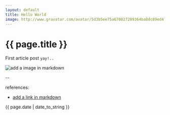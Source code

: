 ```yaml
---
layout: default
title: Hello World
image: http://www.gravatar.com/avatar/5d3b5ee75a670827289364ba8dc89ed4?s=256&d=identicon&r=PG
---
```

# {{ page.title }}

First article post `yay!..`

![add a image in markdown](http://substack.net/images/github.png)

--

references:

* [add a link in markdown](https://clearstreet.io)

{{ page.date | date_to_string }}
